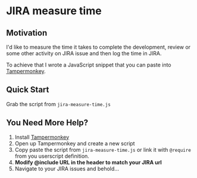 # JIRA measure time

## Motivation

I'd like to measure the time it takes to complete the development, review or some
other activity on JIRA issue and then log the time in JIRA.

To achieve that I wrote a JavaScript snippet that you can paste into [Tampermonkey][].


## Quick Start

Grab the script from `jira-measure-time.js`


## You Need More Help?

1. Install [Tampermonkey](https://chrome.google.com/webstore/detail/tampermonkey/dhdgffkkebhmkfjojejmpbldmpobfkfo?hl=en)
2. Open up Tampermonkey and create a new script
3. Copy paste the script from `jira-measure-time.js` or
   link it with `@require` from you userscript definition.
4. **Modify @include URL in the header to match your JIRA url**
5. Navigate to your JIRA issues and behold...

[Tampermonkey]: https://chrome.google.com/webstore/detail/tampermonkey/
